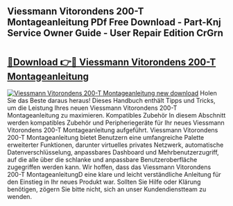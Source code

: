 ## Viessmann Vitorondens 200-T Montageanleitung PDf Free Download - Part-Knj Service Owner Guide - User Repair Edition CrGrn

# <h2><a href="http://df8470.blite.top/?on=Viessmann+Vitorondens+200-T+Montageanleitung">🔗Download 👉🔴 Viessmann Vitorondens 200-T Montageanleitung</a></h2>

[![Viessmann Vitorondens 200-T Montageanleitung new download](https://i.imgur.com/lujVjoI.png)](http://df8470.blite.top/?on=Viessmann+Vitorondens+200-T+Montageanleitung)
Holen Sie das Beste daraus heraus! Dieses Handbuch enthält Tipps und Tricks, um die Leistung Ihres neuen Viessmann Vitorondens 200-T Montageanleitung zu maximieren. Kompatibles Zubehör In diesem Abschnitt werden kompatibles Zubehör und Peripheriegeräte für Ihr neues Viessmann Vitorondens 200-T Montageanleitung aufgeführt. Viessmann Vitorondens 200-T Montageanleitung bietet Benutzern eine umfangreiche Palette erweiterter Funktionen, darunter virtuelles privates Netzwerk, automatische Datenverschlüsselung, anpassbares Dashboard und Mehrbenutzerzugriff, auf die alle über die schlanke und anpassbare Benutzeroberfläche zugegriffen werden kann. Wir hoffen, dass das Viessmann Vitorondens 200-T MontageanleitungD eine klare und leicht verständliche Anleitung für den Einstieg in Ihr neues Produkt war. Sollten Sie Hilfe oder Klärung benötigen, zögern Sie bitte nicht, sich an unser Kundendienstteam zu wenden.
